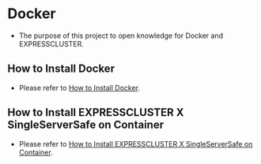 # Docker
- The purpose of this project to open knowledge for Docker and EXPRESSCLUSTER.

## How to Install Docker
- Please refer to [How to Install Docker](https://github.com/EXPRESSCLUSTER/Docker/blob/master/HowToInstallDocker.md).

## How to Install EXPRESSCLUSTER X SingleServerSafe on Container
- Please refer to [How to Install EXPRESSCLUSTER X SingleServerSafe on Container](https://github.com/EXPRESSCLUSTER/Docker/blob/master/HowToInstallSSS.md).

